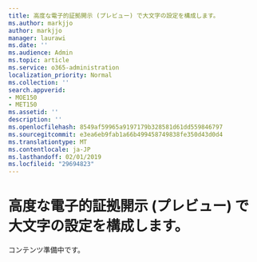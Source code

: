 ```yaml
---
title: 高度な電子的証拠開示 (プレビュー) で大文字の設定を構成します。
ms.author: markjjo
author: markjjo
manager: laurawi
ms.date: ''
ms.audience: Admin
ms.topic: article
ms.service: o365-administration
localization_priority: Normal
ms.collection: ''
search.appverid:
- MOE150
- MET150
ms.assetid: ''
description: ''
ms.openlocfilehash: 8549af59965a9197179b328581d61dd559846797
ms.sourcegitcommit: e3ea6eb9fab1a66b499458749838fe350d43d0d4
ms.translationtype: MT
ms.contentlocale: ja-JP
ms.lasthandoff: 02/01/2019
ms.locfileid: "29694823"
---
```

# <a name="configure-case-settings-in-advanced-ediscovery-preview"></a>高度な電子的証拠開示 (プレビュー) で大文字の設定を構成します。

コンテンツ準備中です。